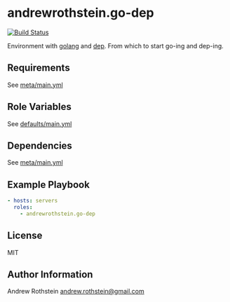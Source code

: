 andrewrothstein.go-dep
=========
[![Build Status](https://travis-ci.org/andrewrothstein/ansible-go-dep.svg?branch=master)](https://travis-ci.org/andrewrothstein/ansible-go-dep)

Environment with [golang](https://golang.org/) and [dep](https://golang.github.io/dep/). From which to start go-ing and dep-ing.

Requirements
------------

See [meta/main.yml](meta/main.yml)

Role Variables
--------------

See [defaults/main.yml](defaults/main.yml)

Dependencies
------------

See [meta/main.yml](meta/main.yml)

Example Playbook
----------------

```yml
- hosts: servers
  roles:
    - andrewrothstein.go-dep
```

License
-------

MIT

Author Information
------------------

Andrew Rothstein <andrew.rothstein@gmail.com>
